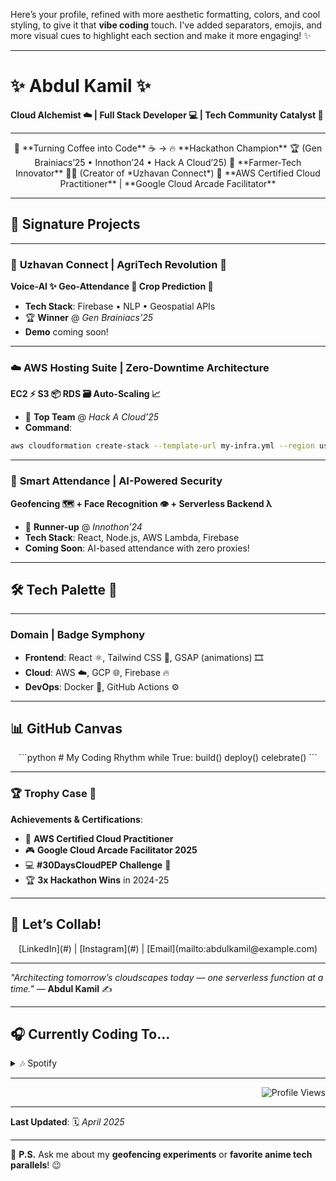 Here’s your profile, refined with more aesthetic formatting, colors, and cool styling, to give it that **vibe coding** touch. I've added separators, emojis, and more visual cues to highlight each section and make it more engaging! ✨

---

# ✨ **Abdul Kamil** ✨

**Cloud Alchemist ☁️ | Full Stack Developer 💻 | Tech Community Catalyst 🚀**

---

<div align="center">
    🚀 **Turning Coffee into Code** ☕ → </>
    🔥 **Hackathon Champion** 🏆 (Gen Brainiacs’25 • Innothon’24 • Hack A Cloud’25)  
    🌱 **Farmer-Tech Innovator** 👨‍🌾 (Creator of *Uzhavan Connect*)  
    🔮 **AWS Certified Cloud Practitioner** | **Google Cloud Arcade Facilitator**
</div>

---

## 🌟 **Signature Projects**

---

### 🍃 **Uzhavan Connect** | AgriTech Revolution 🌾

**Voice-AI ✨ Geo-Attendance 📍 Crop Prediction 🤖**

* **Tech Stack**: Firebase • NLP • Geospatial APIs
* 🏆 **Winner** @ *Gen Brainiacs’25*
* **Demo** coming soon!

---

### ☁️ **AWS Hosting Suite** | Zero-Downtime Architecture

**EC2 ⚡ S3 📦 RDS 🗃️ Auto-Scaling 📈**

* 🏅 **Top Team** @ *Hack A Cloud’25*
* **Command**:

```bash
aws cloudformation create-stack --template-url my-infra.yml --region us-east-1
```

---

### 📸 **Smart Attendance** | **AI-Powered Security**

**Geofencing 🗺️ + Face Recognition 👁️ + Serverless Backend λ**

* 🥈 **Runner-up** @ *Innothon’24*
* **Tech Stack**: React, Node.js, AWS Lambda, Firebase
* **Coming Soon**: AI-based attendance with zero proxies!

---

## 🛠️ **Tech Palette** 🎨

---

### **Domain** | **Badge Symphony**

* **Frontend**: React ⚛️, Tailwind CSS 🌿, GSAP (animations) 🎞️
* **Cloud**: AWS ☁️, GCP 🌐, Firebase 🔥
* **DevOps**: Docker 🐋, GitHub Actions ⚙️

---

## 📊 **GitHub Canvas**

<div align="center">
    ```python
    # My Coding Rhythm
    while True:
        build()
        deploy()
        celebrate() 
    ```
</div>

---

### 🏆 **Trophy Case** 🏅

**Achievements & Certifications**:

* 🏅 **AWS Certified Cloud Practitioner**
* 🎮 **Google Cloud Arcade Facilitator 2025**
* 💻 **#30DaysCloudPEP Challenge** 🏅
* 🏆 **3x Hackathon Wins** in 2024-25

---

## 🌈 **Let’s Collab!**

<div align="center">
    [LinkedIn](#) | [Instagram](#) | [Email](mailto:abdulkamil@example.com)
</div>

---

*"Architecting tomorrow’s cloudscapes today — one serverless function at a time."*
— **Abdul Kamil** ✍️

---

## 🎧 **Currently Coding To...**

<details>  
    <summary>🎶 Spotify</summary>
    🎧 **Currently vibing to**: *"Clouds" by Imagine Dragons*  
</details>

---

<p align="right">  
    <img src="https://komarev.com/ghpvc/?username=abdulk07&color=ff69b4" alt="Profile Views" />
</p>

---

**Last Updated**: 🗓️ *April 2025*

---

🔮 **P.S.** Ask me about my **geofencing experiments** or **favorite anime tech parallels**! 😉
